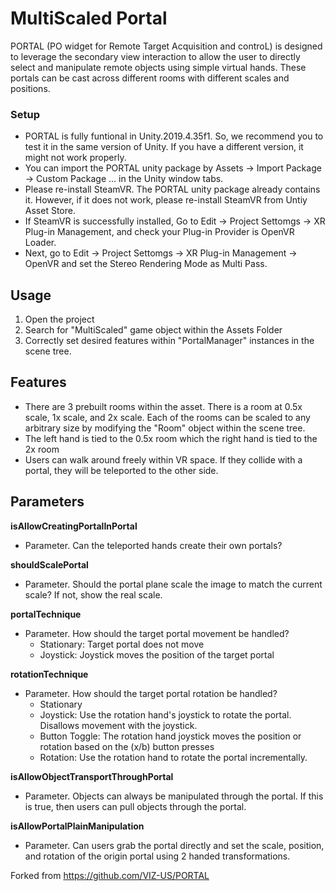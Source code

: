# MultiScaled Portal

PORTAL (PO widget for Remote Target Acquisition and controL) is designed to leverage the secondary view interaction to allow the user to directly select and manipulate remote objects using simple virtual hands.
These portals can be cast across different rooms with different scales and positions.

### Setup
- PORTAL is fully funtional in Unity.2019.4.35f1. So, we recommend you to test it in the same version of Unity. If you have a different version, it might not work properly.
- You can import the PORTAL unity package by Assets -> Import Package -> Custom Package ... in the Unity window tabs.
- Please re-install SteamVR. The PORTAL unity package already contains it. However, if it does not work, please re-install SteamVR from Untiy Asset Store.
- If SteamVR is successfully installed, Go to Edit -> Project Settomgs -> XR Plug-in Management, and check your Plug-in Provider is OpenVR Loader.
- Next, go to Edit -> Project Settomgs -> XR Plug-in Management -> OpenVR and set the Stereo Rendering Mode as Multi Pass.

## Usage
1. Open the project
2. Search for "MultiScaled" game object within the Assets Folder
3. Correctly set desired features within "PortalManager" instances in the scene tree.

## Features
- There are 3 prebuilt rooms within the asset. There is a room at 0.5x scale, 1x scale, and 2x scale. Each of the rooms can be scaled to any arbitrary size by modifying the "Room" object within the scene tree.
- The left hand is tied to the 0.5x room which the right hand is tied to the 2x room
- Users can walk around freely within VR space. If they collide with a portal, they will be teleported to the other side.


## Parameters

**isAllowCreatingPortalInPortal**
- Parameter. Can the teleported hands create their own portals? 
  
**shouldScalePortal**
 - Parameter. Should the portal plane scale the image to match the current scale? If not, show the real scale.
 
**portalTechnique**
 - Parameter. How should the target portal movement be handled?
     - Stationary: Target portal does not move
     - Joystick: Joystick moves the position of the target portal
       
**rotationTechnique**
 - Parameter. How should the target portal rotation be handled?
    - Stationary
    - Joystick: Use the rotation hand's joystick to rotate the portal. Disallows movement with the joystick.
    - Button Toggle: The rotation hand joystick moves the position or rotation based on the (x/b) button presses
    - Rotation: Use the rotation hand to rotate the portal incrementally.

**isAllowObjectTransportThroughPortal**
- Parameter. Objects can always be manipulated through the portal. If this is true, then users can pull objects through the portal.

**isAllowPortalPlainManipulation**
- Parameter. Can users grab the portal directly and set the scale, position, and rotation of the origin portal using 2 handed transformations.


Forked from https://github.com/VIZ-US/PORTAL
